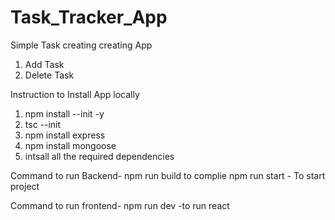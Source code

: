 # Task_Tracker_App

Simple Task creating creating App 
1. Add Task
2. Delete Task

Instruction to Install App locally
1. npm install --init -y
2. tsc --init
3. npm install express
4. npm install mongoose
5. intsall all the required dependencies

Command to run Backend-
npm run build to complie
npm run start - To start project

Command to run frontend-
npm run dev -to run react

